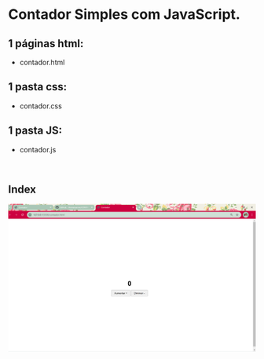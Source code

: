 <h1>Contador Simples com JavaScript.</h1>

## 1 páginas html:
- contador.html

## 1 pasta css:
- contador.css

## 1 pasta JS:
- contador.js

<br>

 <h2>Index</h2>
 <img src ="img/contador.png" alt="contador page">
 <br>
